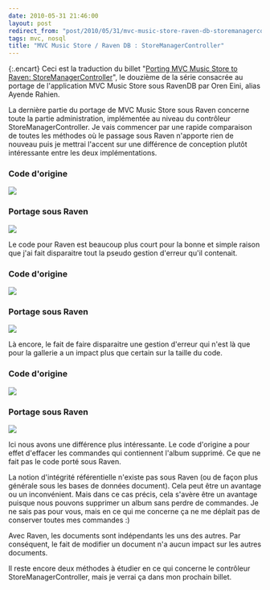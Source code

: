 ```yaml
---
date: 2010-05-31 21:46:00
layout: post
redirect_from: "post/2010/05/31/mvc-music-store-raven-db-storemanagercontroller"
tags: mvc, nosql
title: "MVC Music Store / Raven DB : StoreManagerController"
---
```


{:.encart}
Ceci est la traduction du billet "[Porting MVC Music Store to Raven: StoreManagerController](http://ayende.com/Blog/archive/2010/05/29/porting-mvc-music-store-to-raven-storemanagercontroller.aspx)", le
douzième de la série consacrée au portage de l'application MVC Music Store sous
RavenDB par Oren Eini, alias Ayende Rahien.

La dernière partie du portage de MVC Music Store sous Raven concerne toute
la partie administration, implémentée au niveau du contrôleur
StoreManagerController. Je vais commencer par une rapide comparaison de toutes
les méthodes où le passage sous Raven n'apporte rien de nouveau puis je mettrai
l'accent sur une différence de conception plutôt intéressante entre les deux
implémentations.

### Code d'origine

![](http://ayende.com/Blog/images/ayende_com/Blog/WindowsLiveWriter/PortingMVCMusicStoretoRavenStoreManagerC_DCF0/image_thumb.png)

### Portage sous Raven

![](http://ayende.com/Blog/images/ayende_com/Blog/WindowsLiveWriter/PortingMVCMusicStoretoRavenStoreManagerC_DCF0/image_thumb_1.png)

Le code pour Raven est beaucoup plus court pour la bonne et simple raison
que j'ai fait disparaitre tout la pseudo gestion d'erreur qu'il contenait.

### Code d'origine

![](http://ayende.com/Blog/images/ayende_com/Blog/WindowsLiveWriter/PortingMVCMusicStoretoRavenStoreManagerC_DCF0/image_thumb_5.png)

### Portage sous Raven

![](http://ayende.com/Blog/images/ayende_com/Blog/WindowsLiveWriter/PortingMVCMusicStoretoRavenStoreManagerC_DCF0/image_thumb_6.png)

Là encore, le fait de faire disparaitre une gestion d'erreur qui n'est là
que pour la gallerie a un impact plus que certain sur la taille du code.

### Code d'origine

![](http://ayende.com/Blog/images/ayende_com/Blog/WindowsLiveWriter/PortingMVCMusicStoretoRavenStoreManagerC_DCF0/image_thumb_7.png)

### Portage sous Raven

![](http://ayende.com/Blog/images/ayende_com/Blog/WindowsLiveWriter/PortingMVCMusicStoretoRavenStoreManagerC_DCF0/image_thumb_8.png)

Ici nous avons une différence plus intéressante. Le code d'origine a pour
effet d'effacer les commandes qui contiennent l'album supprimé. Ce que ne fait
pas le code porté sous Raven.

La notion d'intégrité référentielle n'existe pas sous Raven (ou de façon
plus générale sous les bases de données document). Cela peut être un avantage
ou un inconvénient. Mais dans ce cas précis, cela s'avère être un avantage
puisque nous pouvons supprimer un album sans perdre de commandes. Je ne sais
pas pour vous, mais en ce qui me concerne ça ne me déplait pas de conserver
toutes mes commandes :)

Avec Raven, les documents sont indépendants les uns des autres. Par
conséquent, le fait de modifier un document n'a aucun impact sur les autres
documents.

Il reste encore deux méthodes à étudier en ce qui concerne le contrôleur
StoreManagerController, mais je verrai ça dans mon prochain billet.

